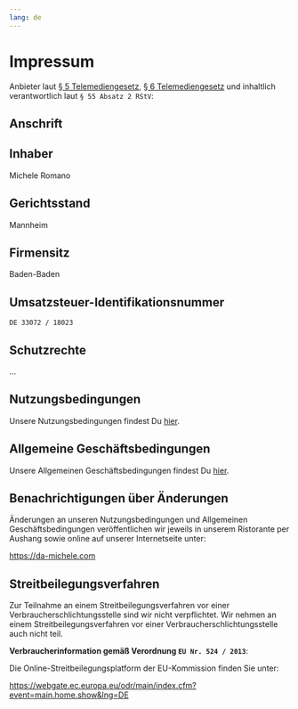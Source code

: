 ```yaml
---
lang: de
---
```


# Impressum

Anbieter laut [§ 5 Telemediengesetz](https://www.gesetze-im-internet.de/tmg/__5.html), [§ 6 Telemediengesetz](https://www.gesetze-im-internet.de/tmg/__6.html) und inhaltlich verantwortlich laut `§ 55 Absatz 2 RStV`:

## Anschrift

<RestaurantAddress/>

<GpsNavAppsButtons/>

## Inhaber

Michele Romano

## Gerichtsstand

Mannheim

## Firmensitz

Baden-Baden

## Umsatzsteuer-Identifikationsnummer

`DE 33072 / 18023`

## Schutzrechte

...

## Nutzungsbedingungen

Unsere Nutzungsbedingungen findest Du [hier](./legal/terms.md#nutzungsbedingungen).

## Allgemeine Geschäftsbedingungen

Unsere Allgemeinen Geschäftsbedingungen findest Du [hier](./legal/terms.md#allgemeine-geschaftsbedingungen).

## Benachrichtigungen über Änderungen

Änderungen an unseren Nutzungsbedingungen und Allgemeinen Geschäftsbedingungen veröffentlichen wir jeweils in unserem Ristorante per Aushang sowie online auf unserer Internetseite unter:

<https://da-michele.com>

## Streitbeilegungsverfahren

Zur Teilnahme an einem Streitbeilegungsverfahren vor einer Verbraucherschlichtungsstelle sind wir nicht verpflichtet.
Wir nehmen an einem Streitbeilegungsverfahren vor einer Verbraucherschlichtungsstelle auch nicht teil.

**Verbraucherinformation gemäß Verordnung `EU Nr. 524 / 2013`**:

Die Online-Streitbeilegungsplatform der EU-Kommission finden Sie unter:

<https://webgate.ec.europa.eu/odr/main/index.cfm?event=main.home.show&lng=DE>

